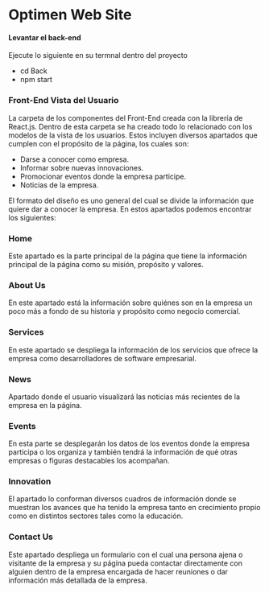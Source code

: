 # Optimen Web Site
#### Levantar el back-end 
Ejecute lo siguiente en su termnal dentro del proyecto
* cd Back
* npm start
### Front-End Vista del Usuario
La carpeta de los componentes del Front-End creada con la librería de React.js. Dentro de esta carpeta se ha creado todo lo relacionado con los modelos de la vista de los usuarios. Estos incluyen diversos apartados que cumplen con el propósito de la página, los cuales son:

* Darse a conocer como empresa.
* Informar sobre nuevas innovaciones.
* Promocionar eventos donde la empresa participe.
* Noticias de la empresa.

El formato del diseño es uno general del cual se divide la información que quiere dar a conocer la empresa. En estos apartados podemos encontrar los siguientes:

### Home

Este apartado es la parte principal de la página que tiene la información principal de la página como su misión, propósito y valores.

### About Us

En este apartado está la información sobre quiénes son en la empresa un poco más a fondo de su historia y propósito como negocio comercial.

### Services

En este apartado se despliega la información de los servicios que ofrece la empresa como desarrolladores de software empresarial.

### News

Apartado donde el usuario visualizará las noticias más recientes de la empresa en la página.

### Events

En esta parte se desplegarán los datos de los eventos donde la empresa participa o los organiza y también tendrá la información de qué otras empresas o figuras destacables los acompañan.

### Innovation

El apartado lo conforman diversos cuadros de información donde se muestran los avances que ha tenido la empresa tanto en crecimiento propio como en distintos sectores tales como la educación.

### Contact Us

Este apartado despliega un formulario con el cual una persona ajena o visitante de la empresa y su página pueda contactar directamente con alguien dentro de la empresa encargada de hacer reuniones o dar información más detallada de la empresa.
